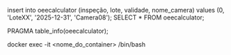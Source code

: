 insert into oeecalculator (inspeção, lote, validade, nome_camera) values (0, 'LoteXX', '2025-12-31', 'Camera08');
SELECT * FROM oeecalculator;

PRAGMA table_info(oeecalculator); 


docker exec -it <nome_do_container> /bin/bash
